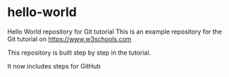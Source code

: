 
# hello-world
Hello World repository for Git tutorial
This is an example repository for the Git tutorial on https://www.w3schools.com

This repository is built step by step in the tutorial. 

It now includes steps for GitHub
